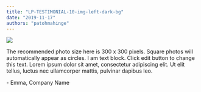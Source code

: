 ```yaml
---
title: "LP-TESTIMONIAL-10-img-left-dark-bg"
date: "2019-11-17"
authors: "patohmahinge"
---
```


![](images/placeholder-300x300.jpg)

The recommended photo size here is 300 x 300 pixels. Square photos will automatically appear as circles. I am text block. Click edit button to change this text. Lorem ipsum dolor sit amet, consectetur adipiscing elit. Ut elit tellus, luctus nec ullamcorper mattis, pulvinar dapibus leo.

\- Emma, Company Name
